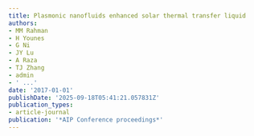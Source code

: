 ```yaml
---
title: Plasmonic nanofluids enhanced solar thermal transfer liquid
authors:
- MM Rahman
- H Younes
- G Ni
- JY Lu
- A Raza
- TJ Zhang
- admin
- ' ...'
date: '2017-01-01'
publishDate: '2025-09-18T05:41:21.057831Z'
publication_types:
- article-journal
publication: '*AIP Conference proceedings*'
---
```

